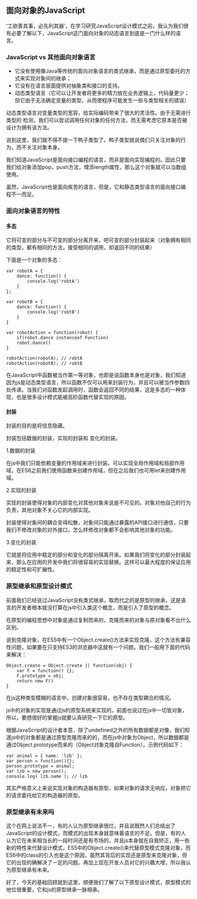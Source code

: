 ## 面向对象的JavaScript

‘工欲善其事，必先利其器’，在学习研究JavaScript设计模式之前，我认为我们很有必要了解以下，JavaScript这门面向对象的动态语言到底是一门什么样的语言。

### JavaScript vs 其他面向对象语言

* 它没有使用像Java等传统的面向对象语言的类式继承，而是通过原型委托的方式来实现对象间的继承；
* 它没有在语言层面提供对抽象类和接口的支持。
* 动态类型语言（它可以让开发者将更多的精力放在业务逻辑上，代码量更少；但它由于无法确定变量的类型，从而使程序可能发生一些与类型相关的错误）
 
 动态类型语言对变量类型的宽容，给实际编码带来了很大的灵活性。由于无需进行类型的 检测，我们可以尝试调用任何对象的任何方法，而无需考虑它原本是否被设计为拥有该方法。

 说到这里，我们就不得不提一下鸭子类型了。鸭子类型就说偶们只关注对象的行为，而不关注对象本身。

 我们知道JavaScript是面向接口编程的语言，而非是面向实现编程的。因此只要我们给对象添加pop，push方法，增添length属性，那么这个对象就可以当数组使用。

 虽然，JavaScript也是面向疾苦的语言，但是，它和静态类型语言的面向接口编程不一而足。

### 面向对象语言的特性

#### 多态

它将可变的部分与不可变的部分分离开来，吧可变的部分封装起来（对象拥有相同的类型，都有相同的方法，接受相同的调用，却返回不同的结果）

下面是一个对象的多态：
	
	var robotA = {
		dance: function() {
			console.log('robtA')
		}
	};

	var robotB = {
		dance: function() {
			console.log('robtB')
		}
	}

	var robotAction = function(robot) {
		if(robot.dance instanceof Function)
		robot.dance()
	}

	robotAction(robotA); // robtA
	robotAction(robotB); // robtB

在JavaScript中函数被当作第一等对象，也即是说函数本身也是对象，我们知道因为js是动态类型语言，所以函数不仅可以用来封装行为，并且可以被当作参数四处传递。当我们对函数发起调用时，函数会返回不同的结果，这是多态的一种体现，也是很多设计模式能被高阶函数代替实现的原因。

#### 封装

封装的目的是将信息隐藏。

封装包括数据的封装，实现的封装和 变化的封装。

1.数据的封装

在js中我们只能依赖变量的作用域来进行封装。可以实现全局作用域和局部作用域，在ES6之前我们使用函数来创建作用域，但在之后我们也可用let来创建作用域。

2.实现的封装

实现的封装使得对象的内部变化对其他对象来说是不可见的。对象对他自己的行为负责，其他对象不关心它的内部实现。

封装使得对象间的耦合变得松散，对象间只能通过暴露的API接口进行通信，只要我们不修改对象的对外接口，怎么样修改对象都不会影响其他对象的功能。

3.变化的封装

它就是将应用中稳定的部分和变化的部分隔离开来。如果我们将变化的部分封装起来，那么在应用的开发中我们将很容易的实现替换。这样可以最大程度的保证应用的稳定性和可扩展性。

### 原型继承和原型设计模式

前面我们已经说过JavaScript没有类式继承，取而代之的是原型的继承，这是语言的开发者根本就没打算在js中引入类这个概念，而是引入了原型的概念。

在原型的编程思想中对象是通过复制而来的，克隆而来的对象与原对象看不出什么区别。

说到克隆对象，在ES5中有一个Object.create()方法来实现克隆，这个方法有兼容性问题，如果要在只支持ES3的浏览器中这就有一个问题。我们一般用下面的代码来解决：
	
	Object.create = Object.create || function(obj) {
		var F = function() {};
		F.prototype = obj;
		return new F()
	}

在js这种类型模糊的语言中，创建对象很容易，也不存在类型耦合的情况。

js中的对象的实现是通过js的原型系统来实现的，前面也说过在js中一切皆对象，所以，要想很好的掌握js就要认真研究一下它的原型。

根据JavaScript的设计者本意，除了undefined之外的所有数据都是对像，我们知道js中的对象都是通过原型克隆而来的的，而在js中对象为Object，所以数据都是通过Object.prototype而来的（Object对象克隆自Function）。示例代码如下：

	var animal = { name: 'lzb' }; 
	var person = function(){};
	person.prototype = animal;
	var lzb = new person();
	console.log( lzb.name ); // lzb 

其实严格意义上来说实现对象的构造器有原型，如果对象的请求无响应，对象把它的请求委托给它的构造器的原型。

### 原型继承有未来吗

这个在网上说法不一，有的人认为原型继承很烂，并且说既然人们总结出了JavaScript的设计模式，而模式的出现本身就意味着语言的不足。但是，有的人认为它在未来相当长的一段时间还是有市场的，并且js本身就在自我矫正，用一些新的特性来代替设计模式，ES5中的Object.create()来代替原型模式克隆对象，而ES6中的class的引入也是这个原因，虽然其背后的实现还是原型来克隆对象，但它的出现的确解决了一定的问题。再加上现在开发人员对它的兴趣大增，所以我认为原型继承有未来。

好了，今天的基础回顾就到这里，顺便我们了解了以下原型设计模式，原型模式的地位很重要，它和js的原型继承一脉相承。
